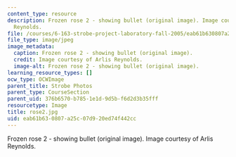 ```yaml
---
content_type: resource
description: Frozen rose 2 - showing bullet (original image). Image courtesy of Arlis
  Reynolds.
file: /courses/6-163-strobe-project-laboratory-fall-2005/eab61b630807a25c07d920ed74f442cc_rose2.jpg
file_type: image/jpeg
image_metadata:
  caption: Frozen rose 2 - showing bullet (original image).
  credit: Image courtesy of Arlis Reynolds.
  image-alt: Frozen rose 2 - showing bullet (original image).
learning_resource_types: []
ocw_type: OCWImage
parent_title: Strobe Photos
parent_type: CourseSection
parent_uid: 376b6570-b785-1e1d-9d5b-f6d2d3b35fff
resourcetype: Image
title: rose2.jpg
uid: eab61b63-0807-a25c-07d9-20ed74f442cc
---
```

Frozen rose 2 - showing bullet (original image). Image courtesy of Arlis Reynolds.

